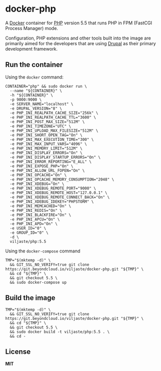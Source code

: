 # docker-php

A [Docker](https://docker.com/) container for [PHP](http://php.net/) version 5.5 that runs PHP in FPM (FastCGI Process Manager) mode.

Configuration, PHP extensions and other tools built into the image are primarily aimed for the developers that are using [Drupal](https://www.drupal.org/) as their primary development framework.

## Run the container

Using the `docker` command:

    CONTAINER="php" && sudo docker run \
      --name "${CONTAINER}" \
      -h "${CONTAINER}" \
      -p 9000:9000 \
      -e SERVER_NAME="localhost" \
      -e DRUPAL_VERSION="8" \
      -e PHP_INI_REALPATH_CACHE_SIZE="256k" \
      -e PHP_INI_REALPATH_CACHE_TTL="3600" \
      -e PHP_INI_POST_MAX_SIZE="512M" \
      -e PHP_INI_TIMEZONE="UTC" \
      -e PHP_INI_UPLOAD_MAX_FILESIZE="512M" \
      -e PHP_INI_SHORT_OPEN_TAG="On" \
      -e PHP_INI_MAX_EXECUTION_TIME="300" \
      -e PHP_INI_MAX_INPUT_VARS="4096" \
      -e PHP_INI_MEMORY_LIMIT="512M" \
      -e PHP_INI_DISPLAY_ERRORS="On" \
      -e PHP_INI_DISPLAY_STARTUP_ERRORS="On" \
      -e PHP_INI_ERROR_REPORTING="E_ALL" \
      -e PHP_INI_EXPOSE_PHP="On" \
      -e PHP_INI_ALLOW_URL_FOPEN="On" \
      -e PHP_INI_OPCACHE="On" \
      -e PHP_INI_OPCACHE_MEMORY_CONSUMPTION="2048" \
      -e PHP_INI_XDEBUG="On" \
      -e PHP_INI_XDEBUG_REMOTE_PORT="9000" \
      -e PHP_INI_XDEBUG_REMOTE_HOST="127.0.0.1" \
      -e PHP_INI_XDEBUG_REMOTE_CONNECT_BACK="On" \
      -e PHP_INI_XDEBUG_IDEKEY="PHPSTORM" \
      -e PHP_INI_MEMCACHED="On" \
      -e PHP_INI_REDIS="On" \
      -e PHP_INI_BLACKFIRE="On" \
      -e PHP_INI_APCU="On" \
      -e PHP_INI_APD="On" \
      -e USER_ID="0" \
      -e GROUP_ID="0" \
      -d \
      viljaste/php:5.5

Using the `docker-compose` command

    TMP="$(mktemp -d)" \
      && GIT_SSL_NO_VERIFY=true git clone https://git.beyondcloud.io/viljaste/docker-php.git "${TMP}" \
      && cd "${TMP}" \
      && git checkout 5.5 \
      && sudo docker-compose up

## Build the image

    TMP="$(mktemp -d)" \
      && GIT_SSL_NO_VERIFY=true git clone https://git.beyondcloud.io/viljaste/docker-php.git "${TMP}" \
      && cd "${TMP}" \
      && git checkout 5.5 \
      && sudo docker build -t viljaste/php:5.5 . \
      && cd -

## License

**MIT**
